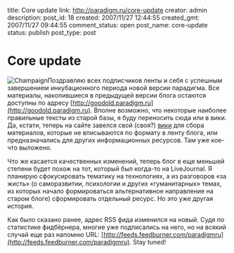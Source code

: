 title: Core update
link: http://paradigm.ru/core-update
creator: admin
description:
post_id: 18
created: 2007/11/27 12:44:55
created_gmt: 2007/11/27 09:44:55
comment_status: open
post_name: core-update
status: publish
post_type: post

# Core update

![Champaign](/media/champaign.png)Поздравляю всех подписчиков ленты и себя с успешным завершением инкубационного периода новой версии парадигма. Все материалы, накопившиеся в предыдущей версии блога остаются доступны по адресу [http://goodold.paradigm.ru](http://goodold.paradigm.ru). Вполне возможно, что некоторые наиболее правильные тексты из старой базы, я буду переносить сюда или в вики. Да, кстати, теперь на сайте завелся свой (своя?) [вики](/wiki) для сбора материалов, которые не вписываются по формату в ленту блога, или предназначались для других информационных ресурсов. Там уже кое-что выложено.

Что же касается качественных изменений, теперь блог в еще меньшей степени будет похож на тот, который был когда-то на LiveJournal. Я планирую сфокусировать тематику на технологиях, а из разговоров «за жисть» (о саморазвитии, психологии и других «гуманитарных» темах, из которых начало формироваться альтернативное направление на старом блоге) сформировать отдельный ресурс. Но это уже другая история.

Как было сказано ранее, адрес RSS фида изменился на новый. Судя по статистике фидбёрнера, многие уже подписались на него, но на всякий случай еще раз напомню URL: [http://feeds.feedburner.com/paradigmru](http://feeds.feedburner.com/paradigmru). Stay tuned!

